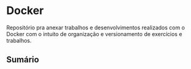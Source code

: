 # Docker
Repositório pra anexar trabalhos e desenvolvimentos realizados com o Docker com o intuito de organização e versionamento de exercícios e trabalhos.
## Sumário

